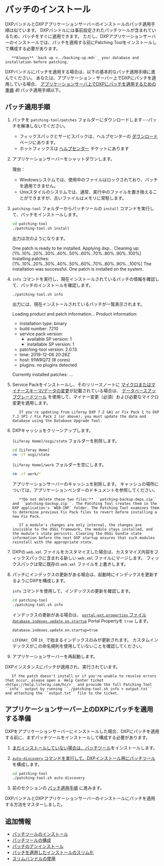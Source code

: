 # パッチのインストール

DXPバンドルとDXPアプリケーションサーバーのインストールのパッチ適用手順は似ています。 DXPバンドルには事前設定されたパッチツールが含まれているため、パッチをすぐに適用できます。 ただし、DXPアプリケーションサーバーのインストールでは、パッチを適用する前にPatching Toolをインストールして構成する必要があります。

``` warning::
   **Always** `back up <../backing-up.md>`_ your database and installation before patching.
```

DXPバンドルにパッチを適用する場合は、以下の基本的なパッチ適用手順に進んでください。 あなたは、アプリケーション・サーバー上でDXPにパッチを適用している場合、 [アプリケーションサーバ上でDXPにパッチを適用するための準備](#preparing-to-patch-dxp-on-an-application-server) *前* パッチ適用手順以下。

## パッチ適用手順

1.  パッチを `patching-tool/patches` フォルダーにダウンロードします---パッチを解凍しないでください。

      - フィックスパックとサービスパックは、ヘルプセンターの [ダウンロード](https://customer.liferay.com/downloads) ページにあります。
      - ホットフィックスは [ヘルプセンター](https://help.liferay.com/hc) チケットにあります

2.  アプリケーションサーバーをシャットダウンします。

    理由：

      - Windowsシステムでは、使用中のファイルはロックされており、パッチを適用できません。
      - Unixスタイルのシステムでは、通常、実行中のファイルを置き換えることができますが、古いファイルはメモリに常駐します。

3.  `patching-tool` フォルダーからパッチツールの `install` コマンドを実行して、パッチをインストールします。

    ``` bash
    cd patching-tool
    ./patching-tool.sh install
    ```

    出力は次のようになります。

     One patch is ready to be installed. Applying dxp...
     Cleaning up: [1%..10%..20%..30%..40%..50%..60%..70%..80%..90%..100%]
     Installing patches: [1%..10%..20%..30%..40%..50%..60%..70%..80%..90%...100%]
     The installation was successful. One patch is installed on the system.

4.  `info` コマンドを実行し、現在インストールされているパッチの情報を確認して、パッチのインストールを確認します。

    ``` bash
    ./patching-tool.sh info
    ```

    出力には、現在インストールされているパッチが一覧表示されます。

     Loading product and patch information...
     Product information:
    
       * installation type: binary
       * build number: 7210
       * service pack version:
         - available SP version: 1
         - installable SP version: 1
       * patching-tool version: 2.0.13
       * time: 2019-12-06 20:26Z
       * host: 91WRQ72 (8 cores)
       * plugins: no plugins detected
    
     Currently installed patches:
     ...

5.  Service Packをインストールし、そのリリースノートに [マイクロまたはマイナースキーマ/データの変更](https://help.liferay.com/hc/en-us/articles/360030959231-Meaningful-Schema-Versioning)が記載されている場合は、 [データベースアップグレードツール](../../upgrading-liferay-dxp/upgrade-basics/using-the-database-upgrade-tool.md) を使用して、マイナー変更（必須）および必要なマイクロ変更を適用します。

    ``` important::
       If you're updating from Liferay DXP 7.2 GA1 or Fix Pack 1 to DXP 7.2 SP1 / Fix Pack 2 (or above), you must update the data and database using the Database Upgrade Tool.
    ```

6.  DXPキャッシュをクリーンアップします。

    `[Liferay Home]/osgi/state` フォルダーを削除します。

    ``` bash
    cd [Liferay Home]
    rm -rf osgi/state
    ```

    `[Liferay Home]/work` フォルダーを空にします。

    ``` bash
    rm -rf work/*
    ```

    アプリケーションサーバーのキャッシュを削除します。 キャッシュの場所については、アプリケーションベンダーのドキュメントを参照してください。

    ``` warning::
       **Do not delete these two files:** ``patching-backup-deps.zip`` and ``patching-backup.zip``. The Patching Tool creates them in the DXP application's `WEB-INF` folder. The Patching Tool examines them to determine previous Fix Pack files to revert before installing a new Fix Pack.
    ```

    ``` note::
       If a module's changes are only internal, the changes are invisible to the OSGi framework, the module stays installed, and the module's state persists. Clearing the OSGi bundle state information before the next DXP startup ensures that such modules reinstall with the appropriate state.
    ```

7.  DXPの `web.xml` ファイルをカスタマイズした場合は、カスタマイズ内容をフィックスパックに含まれる新しい `web.xml` ファイルにマージします。 フィックスパックは常に既存の `web.xml` ファイルを上書きします。

8.  パッチにインデックスの更新がある場合は、起動時にインデックスを更新するようにDXPを構成します。

    `info` コマンドを使用して、インデックスの更新を確認します。

    ``` bash
    cd patching-tool
    ./patching-tool.sh info
    ```

    インデックスの更新がある場合は、 [`portal-ext.properties` ファイル](../../reference/portal-properties.md)[`database.indexes.update.on.startup`](https://docs.liferay.com/dxp/portal/7.2-latest/propertiesdoc/portal.properties.html#Database) Portal Propertyを `true` します。

    ``` properties
    database.indexes.update.on.startup=true
    ```

    `LIFERAY_` OR `IX_` で始まるインデックスのみが更新されます。 カスタムインデックスがこの命名規則を使用していないことを確認してください。

9.  アプリケーションサーバーを再起動します。

DXPインスタンスにパッチが適用され、実行されています。

``` note::
   If the patch doesn't install or if you're unable to resolve errors that occur, please open a `Help Center ticket <https://help.liferay.com/hc/>`_ and provide the full Patching Tool ``info`` output by running ``./patching-tool.sh info > output.txt`` and attaching the ``output.txt`` file to the ticket.
```

## アプリケーションサーバー上のDXPにパッチを適用する準備

DXPをアプリケーションサーバーにインストールした場合、DXPにパッチを適用する前に、まずパッチツールをインストールして構成する必要があります。

1.  [まだインストールしていない場合は、パッチツール](./installing-the-patching-tool.md)をインストールします。

2.  [ `auto-discovery` コマンドを実行して、DXPインストール用にパッチツール](./configuring-the-patching-tool.md) を構成します。

    ``` bash
    cd patching-tool
    ./patching-tool.sh auto-discovery
    ```

3.  前のセクションの [パッチ適用手順](#basic-patching-steps) に進みます。

DXPバンドルとDXPアプリケーションサーバーのインストールにパッチを適用する方法をマスターしました。

## 追加情報

  - [パッチツールのインストール](./installing-the-patching-tool.md)
  - [パッチツールの構成](./configuring-the-patching-tool.md)
  - [パッチのアンインストール](./uninstalling-patches.md)
  - [パッチを適用したインストールのスリム化](./advanced-patching/slimming-down-patched-installations.md)
  - [スリムバンドルの使用](./advanced-patching/using-slim-bundles.md)
